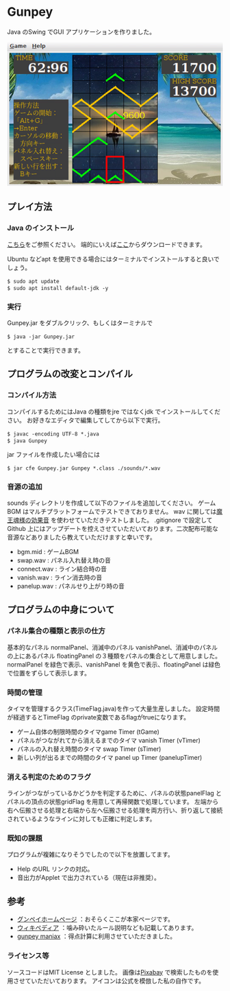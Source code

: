 # Gunpey

Java のSwing でGUI アプリケーションを作りました。

![Playing Image](imgs/playingImg.png)

## プレイ方法

### Java のインストール

[こちら](https://www.java.com/ja/download/help/download_options.html)をご参照ください。
端的にいえば[ここ](https://www.java.com/ja/download/manual.jsp)からダウンロードできます。

Ubuntu などapt を使用できる場合にはターミナルでインストールすると良いでしょう。
```
$ sudo apt update
$ sudo apt install default-jdk -y
```

### 実行

Gunpey.jar をダブルクリック、もしくはターミナルで
```
$ java -jar Gunpey.jar
```
とすることで実行できます。

## プログラムの改変とコンパイル

### コンパイル方法

コンパイルするためにはJava の種類をjre ではなくjdk でインストールしてください。
お好きなエディタで編集してしてから以下で実行。
```
$ javac -encoding UTF-8 *.java
$ java Gunpey
```
jar ファイルを作成したい場合には
```
$ jar cfe Gunpey.jar Gunpey *.class ./sounds/*.wav
```
### 音源の追加

sounds ディレクトリを作成して以下のファイルを追加してください。
ゲームBGM はマルチプラットフォームでテストできておりません。
wav に関しては[魔王魂様の効果音](https://maou.audio/category/se/) を使わせていただきテストしました。
.gitignore で設定してGithub 上にはアップデートを控えさせていただいております。二次配布可能な音源などありましたら教えていただけますと幸いです。

- bgm.mid : ゲームBGM
- swap.wav : パネル入れ替え時の音
- connect.wav : ライン結合時の音
- vanish.wav : ライン消去時の音
- panelup.wav : パネルせり上がり時の音


## プログラムの中身について

### パネル集合の種類と表示の仕方 

基本的なパネル normalPanel、消滅中のパネル vanishPanel、消滅中のパネルの上にあるパネル floatingPanel の３種類をパネルの集合として用意しました。
normalPanel を緑色で表示、vanishPanel を黄色で表示、floatingPanel は緑色で位置をずらして表示します。


### 時間の管理 

タイマを管理するクラス(TimeFlag.java)を作って大量生産しました。
設定時間が経過するとTimeFlag のprivate変数であるflagがtrueになります。
- ゲーム自体の制限時間のタイマgame Timer (tGame) 
- パネルがつながれてから消えるまでのタイマ vanish Timer (vTimer) 
- パネルの入れ替え時間のタイマ swap Timer (sTimer) 
- 新しい列が出るまでの時間のタイマ panel up Timer (panelupTimer) 


### 消える判定のためのフラグ 

ラインがつながっているかどうかを判定するために、パネルの状態panelFlag とパネルの頂点の状態gridFlag を用意して再帰関数で処理しています。
左端から右へ伝搬させる処理と右端から左へ伝搬させる処理を両方行い、折り返して接続されているようなラインに対しても正確に判定します。

### 既知の課題

プログラムが複雑になりそうでしたので以下を放置してます。

- Help のURL リンクの対応。
- 音出力がApplet で出力されている（現在は非推奨）。

## 参考

- [グンペイホームページ](http://www.bandaigames.channel.or.jp/list/gunpey/ )
：おそらくここが本家ページです。
- [ウィキペディア](http://ja.wikipedia.org/wiki/GUNPEY)
：噛み砕いたルール説明なども記載してあります。
- [gunpey maniax](http://www.asahi-net.or.jp/~VG5M-OBT/gunpey_maniax.html )
：得点計算に利用させていただきました。

### ライセンス等

ソースコードはMIT License としました。
画像は[Pixabay](https://pixabay.com/ja/service/license/) で検索したものを使用させていただいております。
アイコンは公式を模倣した私の自作です。